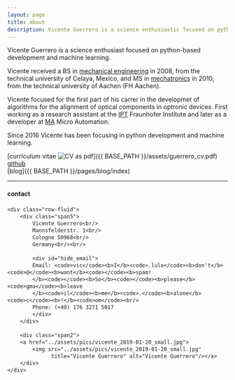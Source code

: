 ```yaml
---
layout: page
title: about
description: Vicente Guerrero is a science enthusiastic focused on python development and machine learning
---
```


Vicente Guerrero is a science enthusiast focused on python-based development and machine learning.

Vicente received a BS in [mechanical engineering](http://itcelaya.edu.mx/) in 2008, from the technical university of Celaya, Mexico, and MS in [mechatronics](https://www.fh-aachen.de/) in 2010, from the technical university of Aachen (FH Aachen).

Vicente focused for the first part of his carrer in the developmet of algorithms for the alignment of optical components in optronic devices. First working as a research assistant at the [IPT](https://www.ipt.fraunhofer.de/en.html) Fraunhofer Institute and later as a developer at [MA](https://www.micro-automation.de/en/applications/highly-exact-assembly-of-optical-systems/) Micro Automation.

Since 2016 Vicente has been focusing in python development and machine learning.

[curriculum vitae ![CV as pdf](icons16/pdf-icon.png)]({{ BASE_PATH }}/assets/guerrero_cv.pdf)<br/>
[github](https://github.com/viclule)<br/>
[blog]({{ BASE_PATH }}/pages/blog/index)


---

<div class="container">
<h4><a name="contact"></a>contact</h4>

    <div class="row-fluid">
        <div class="span5">
            Vicente Guerrero<br/>
            Mannsfelderstr. 1<br/>
            Cologne 50968<br/>
            Germany<br/><br/>

            <div id="hide_email">
            Email: <code>vic</code><b>I</b><code>.lule</code><b>don't</b><code>@</code><b>want</b><code></code><b>spam!
            </b><code></code><b>So</b><code></code><b>please</b><code>gma</code><b>leave
            </b><code>il</code><b>me</b><code>.</code><b>alone</b><code>c</code><b>!</b><code>om</code><br/>
            Phone: (+49) 176 3271 5017
            </div>
        </div>

        <div class="span2">
        <a href="../assets/pics/vicente_2019-01-20_small.jpg">
            <img src="../assets/pics/vicente_2019-01-20_small.jpg"
                  title="Vicente Guerrero" alt="Vicente Guerrero"/></a>
        </div>
    </div>
</div>
